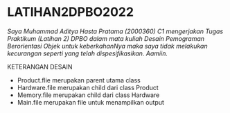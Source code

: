 # LATIHAN2DPBO2022

*Saya Muhammad Aditya Hasta Pratama (2000360) C1 mengerjakan Tugas Praktikum (Latihan 2) DPBO dalam mata kuliah Desain Pemograman Berorientasi Objek untuk keberkahanNya maka saya tidak melakukan kecurangan seperti yang telah dispesifikasikan. Aamiin.*

KETERANGAN DESAIN

- Product.flie merupakan parent utama class
- Hardware.file merupakan child dari class Product
- Memory.file merupakan child dari class Hardware 
- Main.file merupakan file untuk menampilkan output

